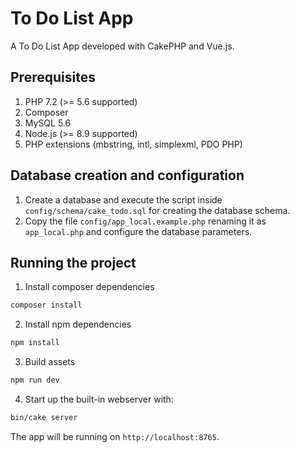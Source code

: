 # To Do List App

A To Do List App developed with CakePHP and Vue.js.

## Prerequisites

1. PHP 7.2 (>= 5.6 supported)
2. Composer
3. MySQL 5.6
4. Node.js (>= 8.9 supported)
5. PHP extensions (mbstring, intl, simplexml, PDO PHP)

## Database creation and configuration

1. Create a database and execute the script inside `config/schema/cake_todo.sql` for creating the database schema.
2. Copy the file `config/app_local.example.php` renaming it as `app_local.php` and configure the database parameters.

## Running the project

1. Install composer dependencies

```bash
composer install
```

2. Install npm dependencies

```bash
npm install
```

3. Build assets

```bash
npm run dev
```

4. Start up the built-in webserver with:

```bash
bin/cake server
```

The app will be running on `http://localhost:8765`.